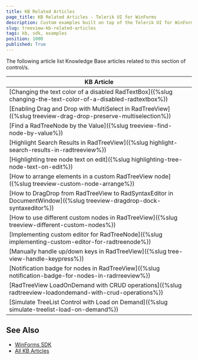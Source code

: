 ```yaml
---
title: KB Related Articles
page_title: KB Related Articles - Telerik UI for WinForms
description: Custom examples built on top of the Telerik UI for WinForms control.
slug: treeview-kb-related-articles
tags: kb, sdk, examples
position: 1000
published: True
---
```

The following article list Knowledge Base articles related to this section of control/s.
<!--KB Articles Table-->

|KB Article|
|----|
|[Changing the text color of a disabled RadTextBox]({%slug changing-the-text-color-of-a-disabled-radtextbox%})|
|[Enabling Drag and Drop with MultiSelect in RadTreeView]({%slug treeview-drag-drop-preserve-multiselection%})|
|[Find a RadTreeNode by the Value]({%slug treeview-find-node-by-value%})|
|[Highlight Search Results in RadTreeView]({%slug highlight-search-results-in-radtreeview%})|
|[Highlighting tree node text on edit]({%slug highlighting-tree-node-text-on-edit%})|
|[How to arrange elements in a custom RadTreeView node]({%slug treeview-custom-node-arrange%})|
|[How to DragDrop from RadTreeView to RadSyntaxEditor in DocumentWindow]({%slug treeview-dragdrop-dock-syntaxeditor%})|
|[How to use different custom nodes in RadTreeView]({%slug treeview-different-custom-nodes%})|
|[Implementing custom editor for RadTreeNode]({%slug implementing-custom-editor-for-radtreenode%})|
|[Manually handle up/down keys in RadTreeView]({%slug tree-view-handle-keypress%})|
|[Notification badge for nodes in RadTreeView]({%slug notification-badge-for-nodes-in-radrreeview%})|
|[RadTreeView LoadOnDemand with CRUD operations]({%slug radtreeview-loadondemand-with-crud-operations%})|
|[Simulate TreeList Control with Load on Demand]({%slug simulate-treelist-load-on-demand%})|

## See Also

* [WinForms SDK](https://github.com/telerik/winforms-sdk)
* [All KB Articles](https://docs.telerik.com/devtools/winforms/knowledge-base)
